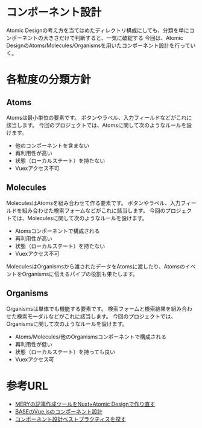# コンポーネント設計
Atomic Designの考え方を当てはめたディレクトリ構成にしても、分類を単にコンポーネントの大きさだけで判断すると、一気に破綻する
今回は、Atomic DesignのAtoms/Molecules/Organismsを用いたコンポーネント設計を行っていく。

# 各粒度の分類方針

## Atoms
Atomsは最小単位の要素です。
ボタンやラベル、入力フィールドなどがこれに該当します。
今回のプロジェクトでは、Atomsに関して次のようなルールを設けます。
- 他のコンポーネントを含まない
- 再利用性が高い
- 状態（ローカルステート）を持たない
- Vuexアクセス不可

## Molecules
MoleculesはAtomsを組み合わせて作る要素です。
ボタンやラベル、入力フィールドを組み合わせた検索フォームなどがこれに該当します。
今回のプロジェクトでは、Moleculesに関して次のようなルールを設けます。
- Atomsコンポーネントで構成される
- 再利用性が高い
- 状態（ローカルステート）を持たない
- Vuexアクセス不可

MoleculesはOrganismsから渡されたデータをAtomsに渡したり、AtomsのイベントをOrganismsに伝えるパイプの役割も果たします。

## Organisms
Organismsは単体でも機能する要素です。
検索フォームと検索結果を組み合わせた検索モーダルなどがこれに該当します。
今回のプロジェクトでは、Organismsに関して次のようなルールを設けます。
- Atoms/Molecules/他のOrganismsコンポーネントで構成される
- 再利用性が低い
- 状態（ローカルステート）を持っても良い
- Vuexアクセス可

# 参考URL

- [MERYの記事作成ツールをNuxt×Atomic Designで作り直す](https://dev.mery.co.jp/998)
- [BASEのVue.jsのコンポーネント設計](https://devblog.thebase.in/entry/2019/11/27/110000)
- [コンポーネント設計ベストプラクティスを探す](https://zenn.dev/thim/articles/4ad383e73bf2523146a6)

